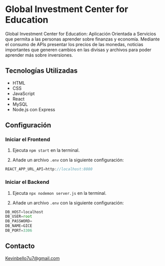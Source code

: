 # Global Investment Center for Education
Global Investment Center for Education: Aplicación Orientada a Servicios que permita a las personas aprender sobre finanzas y economía. Mediante el consumo de APIs presentar los precios de las monedas, noticias importantes que generen cambios en las divisas y archivos para poder aprender más sobre inversiones.

## Tecnologías Utilizadas

- HTML
- CSS
- JavaScript
- React
- MySQL
- Node.js con Express

## Configuración

### Iniciar el Frontend

1. Ejecuta `npm start` en la terminal.

2. Añade un archivo `.env` con la siguiente configuración:

```js
REACT_APP_URL_API=http://localhost:8080
```

### Iniciar el Backend

1. Ejecuta `npx nodemon server.js` en la terminal.

2. Añade un archivo `.env` con la siguiente configuración:

```js
DB_HOST=localhost
DB_USER=root
DB_PASSWORD=
DB_NAME=GICE
DB_PORT=3306
```

## Contacto

Kevinbello7u7@gmail.com

